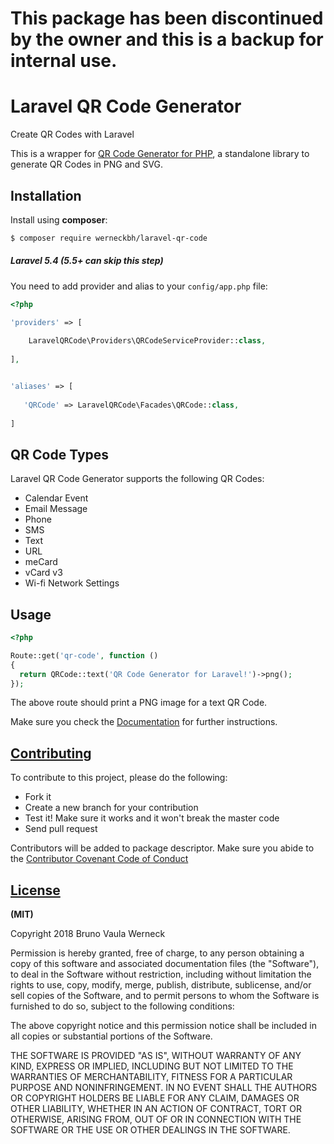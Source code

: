 # This package has been discontinued by the owner and this is a backup for internal use.

# Laravel QR Code Generator

 Create QR Codes with Laravel

 This is a wrapper for [QR Code Generator for PHP](https://werneckbh.github.io/qr-code), a standalone library to generate QR Codes in PNG and SVG.

## Installation

 Install using **composer**:

 ```bash
 $ composer require werneckbh/laravel-qr-code
 ```
##### Laravel 5.4 (5.5+ can skip this step)
 
 You need to add provider and alias to your `config/app.php` file:
 
 ```php
 <?php
 
 'providers' => [     
       
     LaravelQRCode\Providers\QRCodeServiceProvider::class,     
   
 ],

 
 'aliases' => [
    
    'QRCode' => LaravelQRCode\Facades\QRCode::class,     
       
 ] 
 ```
## QR Code Types

 Laravel QR Code Generator supports the following QR Codes:

  - Calendar Event
  - Email Message
  - Phone
  - SMS
  - Text
  - URL
  - meCard
  - vCard v3
  - Wi-fi Network Settings
  
## Usage
    
  ```php
  <?php
  
  Route::get('qr-code', function () 
  {
    return QRCode::text('QR Code Generator for Laravel!')->png();    
  });
  
  ```
  The above route should print a PNG image for a text QR Code.
  
  Make sure you check the [Documentation](https://werneckbh.github.io/laravel-qr-code/) for further instructions.
   
## [Contributing](CONTRIBUTING.md)
 
 To contribute to this project, please do the following:
 
  - Fork it
  - Create a new branch for your contribution
  - Test it! Make sure it works and it won't break the master code
  - Send pull request
  
  Contributors will be added to package descriptor. Make sure you abide to the [Contributor Covenant Code of Conduct](CODE_OF_CONDUCT.md)
  
## [License](LICENSE.md)
  
  **(MIT)**
  
  Copyright 2018 Bruno Vaula Werneck
  
  Permission is hereby granted, free of charge, to any person obtaining a copy of this software and associated documentation files (the "Software"), to deal in the Software without restriction, including without limitation the rights to use, copy, modify, merge, publish, distribute, sublicense, and/or sell copies of the Software, and to permit persons to whom the Software is furnished to do so, subject to the following conditions:
  
  The above copyright notice and this permission notice shall be included in all copies or substantial portions of the Software.
  
  THE SOFTWARE IS PROVIDED "AS IS", WITHOUT WARRANTY OF ANY KIND, EXPRESS OR IMPLIED, INCLUDING BUT NOT LIMITED TO THE WARRANTIES OF MERCHANTABILITY, FITNESS FOR A PARTICULAR PURPOSE AND NONINFRINGEMENT. IN NO EVENT SHALL THE AUTHORS OR COPYRIGHT HOLDERS BE LIABLE FOR ANY CLAIM, DAMAGES OR OTHER LIABILITY, WHETHER IN AN ACTION OF CONTRACT, TORT OR OTHERWISE, ARISING FROM, OUT OF OR IN CONNECTION WITH THE SOFTWARE OR THE USE OR OTHER DEALINGS IN THE SOFTWARE.
